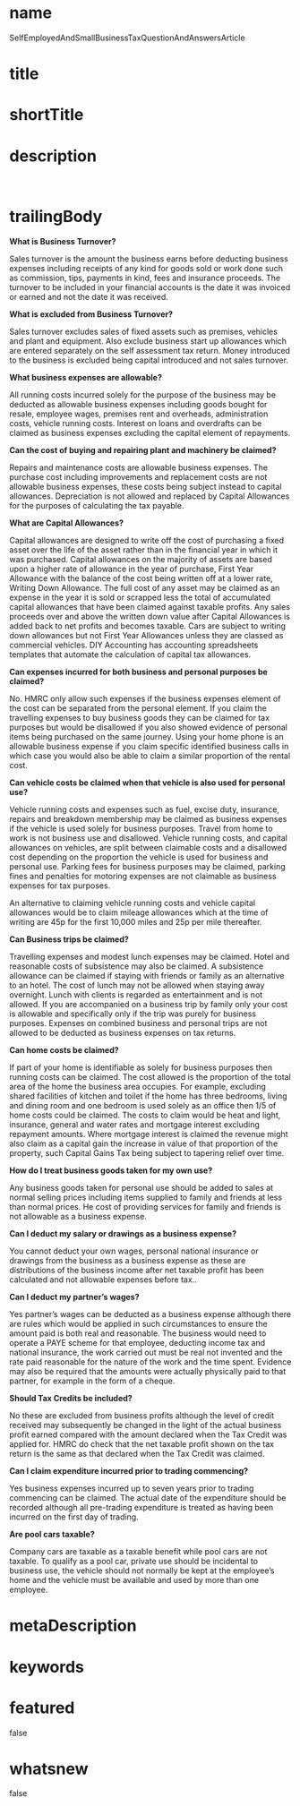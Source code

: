 # name
SelfEmployedAndSmallBusinessTaxQuestionAndAnswersArticle

# title
 

# shortTitle
 

# description
&nbsp;

# trailingBody
<p>
    <strong>What is Business Turnover?</strong>
</p>
<p>Sales turnover is the amount the business earns before deducting business expenses including receipts of any kind for goods sold or work done such as commission, tips, payments in kind, fees and insurance proceeds. The turnover to be included in your financial accounts is the date it was invoiced or earned and not the date it was received.</p>
<p>
    <strong>What is excluded from Business Turnover?</strong>
</p>
<p>Sales turnover excludes sales of fixed assets such as premises, vehicles and plant and equipment. Also exclude business start up allowances which are entered separately on the self assessment tax return. Money introduced to the business is excluded being capital introduced and not sales turnover.</p>
<p>
    <strong>What business expenses are allowable?</strong>
</p>
<p>All running costs incurred solely for the purpose of the business may be deducted as allowable business expenses including goods bought for resale, employee wages, premises rent and overheads, administration costs, vehicle running costs. Interest on loans and overdrafts can be claimed as business expenses excluding the capital element of repayments.</p>
<p>
    <strong>Can the cost of buying and repairing plant and machinery be claimed?</strong>
</p>
<p>Repairs and maintenance costs are allowable business expenses. The purchase cost including improvements and replacement costs are not allowable business expenses, these costs being subject instead to capital allowances. Depreciation is not allowed and replaced by Capital Allowances for the purposes of calculating the tax payable.</p>
<p>
    <strong>What are Capital Allowances?</strong>
</p>
<p>Capital allowances are designed to write off the cost of purchasing a fixed asset over the life of the asset rather than in the financial year in which it was purchased. Capital allowances on the majority of assets are based upon a higher rate of allowance in the year of purchase, First Year Allowance with the balance of the cost being written off at a lower rate, Writing Down Allowance. The full cost of any asset may be claimed as an expense in the year it is sold or scrapped less the total of accumulated capital allowances that have been claimed against taxable profits. Any sales proceeds over and above the written down value after Capital Allowances is added back to net profits and becomes taxable. Cars are subject to writing down allowances but not First Year Allowances unless they are classed as commercial vehicles. DIY Accounting has accounting spreadsheets templates that automate the calculation of capital tax allowances.</p>
<p>
    <strong>Can expenses incurred for both business and personal purposes be claimed?</strong>
</p>
<p>No. HMRC only allow such expenses if the business expenses element of the cost can be separated from the personal element. If you claim the travelling expenses to buy business goods they can be claimed for tax purposes but would be disallowed if you also showed evidence of personal items being purchased on the same journey. Using your home phone is an allowable business expense if you claim specific identified business calls in which case you would also be able to claim a similar proportion of the rental cost.</p>
<p>
    <strong>Can vehicle costs be claimed when that vehicle is also used for personal use?</strong>
</p>
<p>Vehicle running costs and expenses such as fuel, excise duty, insurance, repairs and breakdown membership may be claimed as business expenses if the vehicle is used solely for business purposes. Travel from home to work is not business use and disallowed. Vehicle running costs, and capital allowances on vehicles, are split between claimable costs and a disallowed cost depending on the proportion the vehicle is used for business and personal use. Parking fees for business purposes may be claimed, parking fines and penalties for motoring expenses are not claimable as business expenses for tax purposes.</p>
<p>An alternative to claiming vehicle running costs and vehicle capital allowances would be to claim mileage allowances which at the time of writing are 45p for the first 10,000 miles and 25p per mile thereafter.</p>
<p>
    <strong>Can Business trips be claimed?</strong>
</p>
<p>Travelling expenses and modest lunch expenses may be claimed. Hotel and reasonable costs of subsistence may also be claimed. A subsistence allowance can be claimed if staying with friends or family as an alternative to an hotel. The cost of lunch may not be allowed when staying away overnight. Lunch with clients is regarded as entertainment and is not allowed. If you are accompanied on a business trip by family only your cost is allowable and specifically only if the trip was purely for business purposes. Expenses on combined business and personal trips are not allowed to be deducted as business expenses on tax returns.</p>
<p>
    <strong>Can home costs be claimed?</strong>
</p>
<p>If part of your home is identifiable as solely for business purposes then running costs can be claimed. The cost allowed is the proportion of the total area of the home the business area occupies. For example, excluding shared facilities of kitchen and toilet if the home has three bedrooms, living and dining room and one bedroom is used solely as an office then 1/5 of home costs could be claimed. The costs to claim would be heat and light, insurance, general and water rates and mortgage interest excluding repayment amounts. Where mortgage interest is claimed the revenue might also claim as a capital gain the increase in value of that proportion of the property, such Capital Gains Tax being subject to tapering relief over time.</p>
<p>
    <strong>How do I treat business goods taken for my own use?</strong>
</p>
<p>Any business goods taken for personal use should be added to sales at normal selling prices including items supplied to family and friends at less than normal prices. He cost of providing services for family and friends is not allowable as a business expense.</p>
<p>
    <strong>Can I deduct my salary or drawings as a business expense?</strong>
</p>
<p>You cannot deduct your own wages, personal national insurance or drawings from the business as a business expense as these are distributions of the business income after net taxable profit has been calculated and not allowable expenses before tax..</p>
<p>
    <strong>Can I deduct my partner&rsquo;s wages?</strong>
</p>
<p>Yes partner&rsquo;s wages can be deducted as a business expense although there are rules which would be applied in such circumstances to ensure the amount paid is both real and reasonable. The business would need to operate a PAYE scheme for that employee, deducting income tax and national insurance, the work carried out must be real not invented and the rate paid reasonable for the nature of the work and the time spent. Evidence may also be required that the amounts were actually physically paid to that partner, for example in the form of a cheque.</p>
<p>
    <strong>Should Tax Credits be included?</strong>
</p>
<p>No these are excluded from business profits although the level of credit received may subsequently be changed in the light of the actual business profit earned compared with the amount declared when the Tax Credit was applied for. HMRC do check that the net taxable profit shown on the tax return is the same as that declared when the Tax Credit was claimed.</p>
<p>
    <strong>Can I claim expenditure incurred prior to trading commencing?</strong>
</p>
<p>Yes business expenses incurred up to seven years prior to trading commencing can be claimed. The actual date of the expenditure should be recorded although all pre-trading expenditure is treated as having been incurred on the first day of trading.</p>
<p>
    <strong>Are pool cars taxable?</strong>
</p>
<p>Company cars are taxable as a taxable benefit while pool cars are not taxable. To qualify as a pool car, private use should be incidental to business use, the vehicle should not normally be kept at the employee&rsquo;s home and the vehicle must be available and used by more than one employee.</p>


# metaDescription
 

# keywords
 

# featured
false

# whatsnew
false

